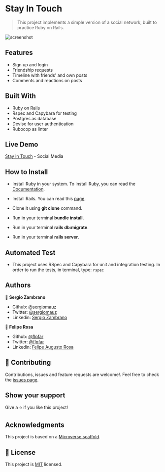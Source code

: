 # Stay In Touch
 > This project implements a simple version of a social network, built to practice Ruby on Rails.

![screenshot](https://user-images.githubusercontent.com/15898299/82358690-40ab1f00-99dd-11ea-8c3e-58ea829a1217.png)

## Features
- Sign up and login
- Friendship requests
- Timeline with friends' and own posts
- Comments and reactions on posts

## Built With

- Ruby on Rails
- Rspec and Capybara for testing
- Postgres as database
- Devise for user authentication
- Rubocop as linter

## Live Demo

[Stay in Touch](https://still-crag-75924.herokuapp.com/) - Social Media

## How to Install

- Install Ruby in your system. To install Ruby, you can read the [Documentation](https://www.ruby-lang.org/en/documentation/installation/).
- Install Rails. You can read this [page](https://www.theodinproject.com/courses/ruby-on-rails/lessons/your-first-rails-application-ruby-on-rails).

- Clone it using **git clone** command.
- Run in your terminal **bundle install**.
- Run in your terminal **rails db:migrate**.
- Run in your terminal **rails server**.

## Automated Test

- This project uses RSpec and Capybara for unit and integration testing. In order to run the tests, in terminal, type: ```rspec```

## Authors

👤 **Sergio Zambrano**

- Github: [@sergiomauz](https://github.com/sergiomauz)
- Twitter: [@sergiomauz](https://twitter.com/sergiomauz)
- Linkedin: [Sergio Zambrano](https://www.linkedin.com/in/sergiomauz/)

👤 **Felipe Rosa**

- Github: [@flpfar](https://github.com/flpfar)
- Twitter: [@flpfar](https://twitter.com/flpfar)
- Linkedin: [Felipe Augusto Rosa](https://www.linkedin.com/in/felipe-augusto-rosa/)

## 🤝 Contributing

Contributions, issues and feature requests are welcome!. Feel free to check the [issues page](https://github.com/flpfar/ror-social-scaffold/issues).

## Show your support

Give a ⭐️ if you like this project!

## Acknowledgments

This project is based on a [Microverse scaffold](https://github.com/microverseinc/ror-social-scaffold).

## 📝 License

This project is [MIT](LICENSE) licensed.